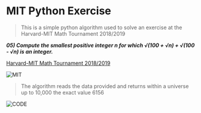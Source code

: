 # MIT Python Exercise 

> This is a simple python algorithm used to solve an exercise at the Harvard-MIT Math Tournament 2018/2019 


 ***05) Compute the smallest positive integer n for which 
  √(100 + √n) + √(100 - √n) is an integer.*** 
  
  
  
[Harvard-MIT Math Tournament 2018/2019](https://s3.amazonaws.com/hmmt-archive/november/2018/HMMTNovember2018GeneralRoundSolutions.pdf)
  
![MIT](https://user-images.githubusercontent.com/59056176/93005358-9f654d00-f526-11ea-9278-7dae478138f9.png)


> The algorithm reads the data provided and returns within a universe up to 10,000 the exact value 6156

![CODE](https://user-images.githubusercontent.com/59056176/93005443-4cd86080-f527-11ea-9aa7-ef19eecdc17b.png)
